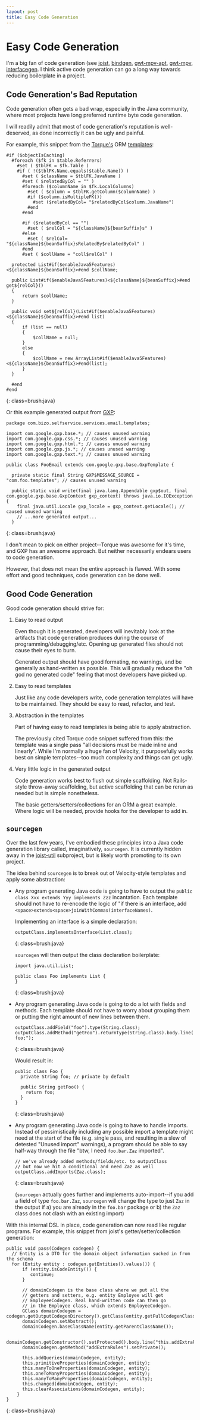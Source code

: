 ```yaml
---
layout: post
title: Easy Code Generation
---
```


Easy Code Generation
====================

I'm a big fan of code generation (see [joist](http://joist.ws), [bindgen](http://bindgen.org), [gwt-mpv-apt](http://gwtmpv.org/apt.html), [gwt-mpv](http://gwtmpv.org/viewgeneration.html), [interfacegen](http://github.com/stephenh/interfacegen). I think active code generation can go a long way towards reducing boilerplate in a project.

Code Generation's Bad Reputation
--------------------------------

Code generation often gets a bad wrap, especially in the Java community, where most projects have long preferred runtime byte code generation.

I will readily admit that most of code generation's reputation is well-deserved, as done incorrectly it can be ugly and painful.

For example, this snippet from the [Torque's](http://db.apache.org/torque) ORM [templates](http://svn.apache.org/viewvc/db/torque/templates/trunk/src/templates/om/bean/Bean.vm?revision=524492&view=markup):

    #if ($objectIsCaching)
      #foreach ($fk in $table.Referrers)
        #set ( $tblFK = $fk.Table )
        #if ( !($tblFK.Name.equals($table.Name)) )
          #set ( $className = $tblFK.JavaName )
          #set ( $relatedByCol = "" )
          #foreach ($columnName in $fk.LocalColumns)
            #set ( $column = $tblFK.getColumn($columnName) )
            #if ($column.isMultipleFK())
              #set ($relatedByCol= "$relatedByCol$column.JavaName")
            #end
          #end

          #if ($relatedByCol == "")
            #set ( $relCol = "${className}${beanSuffix}s" )
          #else
            #set ( $relCol= "${className}${beanSuffix}sRelatedBy$relatedByCol" )
          #end
          #set ( $collName = "coll$relCol" )

      protected List#if($enableJava5Features)<${className}${beanSuffix}>#end $collName;

      public List#if($enableJava5Features)<${className}${beanSuffix}>#end get${relCol}()
      {
          return $collName;
      }

      public void set${relCol}(List#if($enableJava5Features)<${className}${beanSuffix}>#end list)
      {
          if (list == null)
          {
              $collName = null;
          }
          else
          {
              $collName = new ArrayList#if($enableJava5Features)<${className}${beanSuffix}>#end(list);
          }
      }

      #end
    #end
{: class=brush:java}

Or this example generated output from [GXP](http://code.google.com/p/gxp/):

    package com.bizo.selfservice.services.email.templates;

    import com.google.gxp.base.*; // causes unused warning
    import com.google.gxp.css.*; // causes unused warning
    import com.google.gxp.html.*; // causes unused warning
    import com.google.gxp.js.*; // causes unused warning
    import com.google.gxp.text.*; // causes unused warning

    public class FooEmail extends com.google.gxp.base.GxpTemplate {

      private static final String GXP$MESSAGE_SOURCE = "com.foo.templates"; // causes unused warning

      public static void write(final java.lang.Appendable gxp$out, final com.google.gxp.base.GxpContext gxp_context) throws java.io.IOException {
        final java.util.Locale gxp_locale = gxp_context.getLocale(); // caused unused warning
        // ...more generated output...
      }
{: class=brush:java}

I don't mean to pick on either project--Torque was awesome for it's time, and GXP has an awesome approach. But neither necessarily endears users to code generation.

However, that does not mean the entire approach is flawed. With some effort and good techniques, code generation can be done well.

Good Code Generation
--------------------

Good code generation should strive for:

1. Easy to read output

   Even though it is generated, developers will inevitably look at the artifacts that code generation produces during the course of programming/debugging/etc. Opening up generated files should not cause their eyes to burn.
   
   Generated output should have good formating, no warnings, and be generally as hand-written as possible. This will gradually reduce the "oh god no generated code" feeling that most developers have picked up.

2. Easy to read templates

   Just like any code developers write, code generation templates will have to be maintained. They should be easy to read, refactor, and test.

3. Abstraction in the templates

   Part of having easy to read templates is being able to apply abstraction.
   
   The previously cited Torque code snippet suffered from this: the template was a single pass "all decisions must be made inline and linearly". While I'm normally a huge fan of Velocity, it purposefully works best on simple templates--too much complexity and things can get ugly.

4. Very little logic in the generated output

   Code generation works best to flush out simple scaffolding. Not Rails-style throw-away scaffolding, but active scaffolding that can be rerun as needed but is simple nonetheless.

   The basic getters/setters/collections for an ORM a great example. Where logic will be needed, provide hooks for the developer to add in.

`sourcegen`
-----------

Over the last few years, I've embodied these principles into a Java code generation library called, imaginatively, `sourcegen`. It is currently hidden away in the [joist-util](http://joist.ws) subproject, but is likely worth promoting to its own project.

The idea behind `sourcegen` is to break out of Velocity-style templates and apply some abstraction:

* Any program generating Java code is going to have to output the `public class Xxx extends Yyy implements Zzz` incantation. Each template should not have to re-encode the logic of "if there is an interface, add `<space>extends<space>joinWithCommas(interfaceNames)`.

  Implementing an interface is a simple declaration:

      outputClass.implementsInterface(List.class);
  {: class=brush:java}

  `sourcegen` will then output the class declaration boilerplate:

      import java.util.List;

      public class Foo implements List {
      }
  {: class=brush:java}

* Any program generating Java code is going to do a lot with fields and methods. Each template should not have to worry about grouping them or putting the right amount of new lines between them.

      outputClass.addField("foo").type(String.class);
      outputClass.addMethod("getFoo").returnType(String.class).body.line("return foo;");
  {: class=brush:java}

  Would result in:

      public class Foo {
        private String foo; // private by default

        public String getFoo() {
          return foo;
        }
      }
  {: class=brush:java}

* Any program generating Java code is going to have to handle imports. Instead of pessimistically including any possible import a template might need at the start of the file (e.g. single pass, and resulting in a slew of detested "Unused import" warnings), a program should be able to say half-way through the file "btw, I need `foo.bar.Zaz` imported".

      // we've already added methods/fields/etc. to outputClass
      // but now we hit a conditional and need Zaz as well
      outputClass.addImports(Zaz.class);
  {: class=brush:java}

  (`sourcegen` actually goes further and implements auto-import--if you add a field of type `foo.bar.Zaz`, `sourcegen` will change the type to just `Zaz` in the output if a) you are already in the `foo.bar` package or b) the `Zaz` class does not clash with an existing import)

With this internal DSL in place, code generation can now read like regular programs. For example, this snippet from joist's getter/setter/collection generation:

    public void pass(Codegen codegen) {
      // Entity is a DTO for the domain object information sucked in from the schema
      for (Entity entity : codegen.getEntities().values()) {
          if (entity.isCodeEntity()) {
             continue;
          }

          // domainCodegen is the base class where we put all the
          // getters and setters, e.g. entity Employee will get
          // EmployeeCodegen. Real hand-written code can then go
          // in the Employee class, which extends EmployeeCodegen.
          GClass domainCodegen = codegen.getOutputCodegenDirectory().getClass(entity.getFullCodegenClassName());
          domainCodegen.setAbstract();
          domainCodegen.baseClassName(entity.getParentClassName());

          domainCodegen.getConstructor().setProtected().body.line("this.addExtraRules();");
          domainCodegen.getMethod("addExtraRules").setPrivate();

          this.addQueries(domainCodegen, entity);
          this.primitiveProperties(domainCodegen, entity);
          this.manyToOneProperties(domainCodegen, entity);
          this.oneToManyProperties(domainCodegen, entity);
          this.manyToManyProperties(domainCodegen, entity);
          this.changed(domainCodegen, entity);
          this.clearAssociations(domainCodegen, entity);
        }
    }
  {: class=brush:java}




